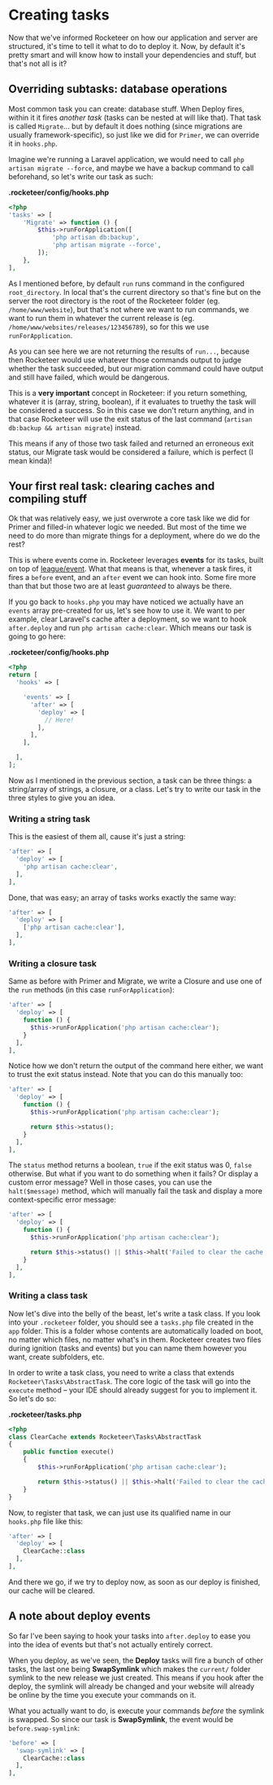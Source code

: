 # Creating tasks

Now that we've informed Rocketeer on how our application and server are structured, it's time to tell it what to do to deploy it. Now, by default it's pretty smart and will know how to install your dependencies and stuff, but that's not all is it?

## Overriding subtasks: database operations

Most common task you can create: database stuff. When Deploy fires, within it it fires _another task_ (tasks can be nested at will like that). That task is called `Migrate`... but by default it does nothing (since migrations are usually framework-specific), so just like we did for `Primer`, we can override it in `hooks.php`.

Imagine we're running a Laravel application, we would need to call `php artisan migrate --force`, and maybe we have a backup command to call beforehand, so let's write our task as such:

**.rocketeer/config/hooks.php**

```php
<?php
'tasks' => [
    'Migrate' => function () {
        $this->runForApplication([
            'php artisan db:backup',
            'php artisan migrate --force',
        ]);
    },
],
```

As I mentioned before, by default `run` runs command in the configured `root_directory`. In local that's the current directory so that's fine but on the server the root directory is the root of the Rocketeer folder (eg. `/home/www/website`), but that's not where we want to run commands, we want to run them in whatever the current release is (eg. `/home/www/websites/releases/123456789`), so for this we use `runForApplication`.

As you can see here we are not returning the results of `run...`, because then Rocketeer would use whatever those commands output to judge whether the task succeeded, but our migration command could have output and still have failed, which would be dangerous.

This is a **very important** concept in Rocketeer: if you return something, whatever it is (array, string, boolean), if it evaluates to truethy the task will be considered a success. So in this case we don't return anything, and in that case Rocketeer will use the exit status of the last command (`artisan db:backup && artisan migrate`) instead.

This means if any of those two task failed and returned an erroneous exit status, our Migrate task would be considered a failure, which is perfect (I mean kinda)!

## Your first real task: clearing caches and compiling stuff

Ok that was relatively easy, we just overwrote a core task like we did for Primer and filled-in whatever logic we needed. But most of the time we need to do more than migrate things for a deployment, where do we do the rest?

This is where events come in. Rocketeer leverages **events** for its tasks, built on top of [league/event](http://event.thephpleague.com). What that means is that, whenever a task fires, it fires a `before` event, and an `after` event we can hook into. Some fire more than that but those two are at least _guaranteed_ to always be there.

If you go back to `hooks.php` you may have noticed we actually have an `events` array pre-created for us, let's see how to use it. We want to per example, clear Laravel's cache after a deployment, so we want to hook `after.deploy` and run `php artisan cache:clear`. Which means our task is going to go here:

**.rocketeer/config/hooks.php**

```php
<?php
return [
  'hooks' => [

    'events' => [
      'after' => [
        'deploy' => [
          // Here!
        ],
      ],
    ],

  ],
];
```

Now as I mentioned in the previous section, a task can be three things: a string/array of strings, a closure, or a class. Let's try to write our task in the three styles to give you an idea.

### Writing a string task

This is the easiest of them all, cause it's just a string:

```php
'after' => [
  'deploy' => [
    'php artisan cache:clear',
  ],
],
```

Done, that was easy; an array of tasks works exactly the same way:

```php
'after' => [
  'deploy' => [
    ['php artisan cache:clear'],
  ],
],
```

### Writing a closure task

Same as before with Primer and Migrate, we write a Closure and use one of the `run` methods (in this case `runForApplication`):

```php
'after' => [
  'deploy' => [
    function () {
      $this->runForApplication('php artisan cache:clear');
    }
  ],
],
```

Notice how we don't return the output of the command here either, we want to trust the exit status instead. Note that you can do this manually too:

```php
'after' => [
  'deploy' => [
    function () {
      $this->runForApplication('php artisan cache:clear');

      return $this->status();
    }
  ],
],
```

The `status` method returns a boolean, `true` if the exit status was 0, `false` otherwise. But what if you want to do something when it fails? Or display a custom error message? Well in those cases, you can use the `halt($message)` method, which will manually fail the task and display a more context-specific error message:

```php
'after' => [
  'deploy' => [
    function () {
      $this->runForApplication('php artisan cache:clear');

      return $this->status() || $this->halt('Failed to clear the cache');
    }
  ],
],
```

### Writing a class task

Now let's dive into the belly of the beast, let's write a task class. If you look into your `.rocketeer` folder, you should see a `tasks.php` file created in the `app` folder. This is a folder whose contents are automatically loaded on boot, no matter which files, no matter what's in them. Rocketeer creates two files during ignition (tasks and events) but you can name them however you want, create subfolders, etc.

In order to write a task class, you need to write a class that extends `Rocketeer\Tasks\AbstractTask`. The core logic of the task will go into the `execute` method – your IDE should already suggest for you to implement it. So let's do so:

**.rocketeer/tasks.php**

```php
<?php
class ClearCache extends Rocketeer\Tasks\AbstractTask
{
    public function execute()
    {
        $this->runForApplication('php artisan cache:clear');

        return $this->status() || $this->halt('Failed to clear the cache');
    }
}
```

Now, to register that task, we can just use its qualified name in our `hooks.php` file like this:

```php
'after' => [
  'deploy' => [
    ClearCache::class
  ],
],
```

And there we go, if we try to deploy now, as soon as our deploy is finished, our cache will be cleared.

## A note about deploy events

So far I've been saying to hook your tasks into `after.deploy` to ease you into the idea of events but that's not actually entirely correct.

When you deploy, as we've seen, the **Deploy** tasks will fire a bunch of other tasks, the last one being **SwapSymlink** which makes the `current/` folder symlink to the new release we just created. This means if you hook after the deploy, the symlink will already be changed and your website will already be online by the time you execute your commands on it.

What you actually want to do, is execute your commands _before_ the symlink is swapped. So since our task is **SwapSymlink**, the event would be `before.swap-symlink`:

```php
'before' => [
  'swap-symlink' => [
    ClearCache::class
  ],
],
```
